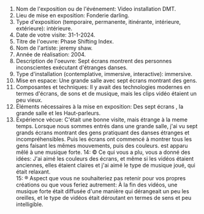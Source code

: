 1. Nom de l'exposition ou de l'événement: Video installation DMT.
2. Lieu de mise en exposition: Fonderie darling.
3. Type d'exposition (temporaire, permanente, itinérante, intérieure, extérieure): intérieure.
4. Date de votre visite: 31-1-2024.
5. Titre de l'oeuvre: Phase Shifting Index.
6. Nom de l'artiste: jeremy shaw.
7. Année de réalisation: 2004.
8. Description de l'oeuvre: Sept écrans montrent des personnes inconscientes exécutant d'étranges danses.
9. Type d'installation (contemplative, immersive, interactive): immersive.
10. Mise en espace: Une grande salle avec sept écrans montrant des gens.
11. Composantes et techniques: Il y avait des technologies modernes en termes d'écrans, de sons et de musique, mais les clips vidéo étaient un peu vieux.
12. Éléments nécessaires à la mise en exposition: Des sept écrans , la grande salle et les Haut-parleurs.
13. Expérience vécue: C'était une bonne visite, mais étrange à la meme temps. Lorsque nous sommes entrés dans une grande salle, j'ai vu sept grands écrans montrant des gens pratiquant des danses étranges et incompréhensibles. Puis les écrans ont commencé à montrer tous les gens faisant les mêmes mouvements, puis des couleurs. est apparu mêlé à une musique forte.
14: © Ce qui vous a plu, vous a donné des idées: J'ai aimé les couleurs des écrans, et même si les vidéos étaient anciennes, elles étaient claires et j'ai aimé le type de musique joué, qui était relaxant.	
15: ® Aspect que vous ne souhaiteriez pas retenir pour vos propres créations ou que vous feriez autrement: À la fin des vidéos, une musique forte était diffusée d'une manière qui dérangeait un peu les oreilles, et le type de vidéos était déroutant en termes de sens et peu intelligible.
